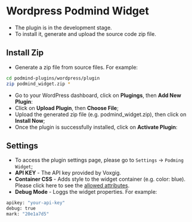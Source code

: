# Wordpress Podmind Widget

- The plugin is in the development stage.
- To install it, generate and upload the source code zip file.

## Install Zip

- Generate a zip file from source files. For example:
```bash
cd podmind-plugins/wordpress/plugin
zip podmind_widget.zip *
```
- Go to your WordPress dashboard, click on **Plugings**, then **Add New Plugin**:
- Click on **Upload Plugin**, then **Choose File**;
- Upload the generated zip file (e.g. podmind_widget.zip), then click on **Install Now**;
- Once the plugin is successfully installed, click on **Activate Plugin**:


## Settings

- To access the plugin settings page, please go to `Settings` -> `Podming Widget`;
- **API KEY** - The API key provided by Voxgig.
- **Container CSS** - Adds style to the widget container (e.g. color: blue). 
Please click here to see the [allowed attributes](https://github.com/WordPress/wordpress-develop/blob/9d11cee11e7d2d01101fbe0fd6d8f03634021c8c/src/wp-includes/kses.php#L2331).
- **Debug Mode** - Loggs the widget properties. For example:
```bash
apikey: "your-api-key"
debug: true
mark: "20e1a7d5"
```
